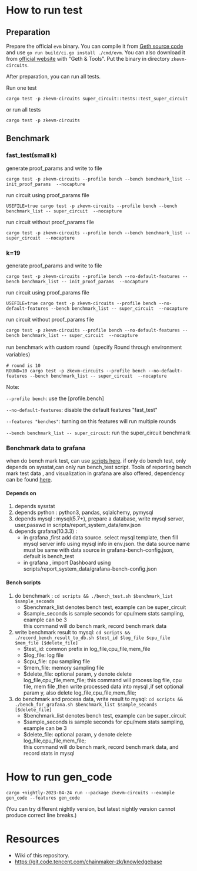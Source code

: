 # How to run test

## Preparation

Prepare the official `evm` binary. You can compile it from [Geth source code](https://github.com/ethereum/go-ethereum)
and use `go run build/ci.go install ./cmd/evm`. You can also download it
from [official website](https://geth.ethereum.org/downloads) with "Geth & Tools". Put the binary in
directory `zkevm-circuits`.

After preparation, you can run all tests.

Run one test

```shell
cargo test -p zkevm-circuits super_circuit::tests::test_super_circuit
```

or run all tests

```shell
cargo test -p zkevm-circuits
```

## Benchmark

### fast_test(small k)

generate proof_params and write to file

```shell
cargo test -p zkevm-circuits --profile bench --bench benchmark_list -- init_proof_params  --nocapture
```

run circuit using proof_params file

```shell
USEFILE=true cargo test -p zkevm-circuits --profile bench --bench benchmark_list -- super_circuit  --nocapture
```

run circuit without proof_params file

```shell
cargo test -p zkevm-circuits --profile bench --bench benchmark_list -- super_circuit  --nocapture
```

### k=19

generate proof_params and write to file

```shell
cargo test -p zkevm-circuits --profile bench --no-default-features --bench benchmark_list -- init_proof_params  --nocapture
```

run circuit using proof_params file

```shell
USEFILE=true cargo test -p zkevm-circuits --profile bench --no-default-features --bench benchmark_list -- super_circuit  --nocapture
```

run circuit without proof_params file

```shell
cargo test -p zkevm-circuits --profile bench --no-default-features --bench benchmark_list -- super_circuit  --nocapture
```

run benchmark with custom round（specify Round through environment variables）

```shell
# round is 10
ROUND=10 cargo test -p zkevm-circuits --profile bench --no-default-features --bench benchmark_list -- super_circuit  --nocapture
```

Note:

```--profile bench```: use the [profile.bench]

```--no-default-features```: disable the default features "fast_test"

```--features "benches"```: turning on this features will run multiple rounds

```--bench benchmark_list -- super_circuit```: run the super_circuit benchmark

### Benchmark data to grafana

when do bench mark test, can use [scripts here](#bench-scripts). if only do bench test, only depends on sysstat,can only
run bench_test script. Tools of reporting bench mark test data , and visualization in grafana are also offered,
dependency can be found [here](#depends-on).

#### <a id="bench_depends">Depends on</a>

1. depends sysstat
2. depends python : python3, pandas, sqlalchemy, pymysql
3. depends mysql : mysql(5.7+), prepare a database, write mysql server, user,passwd in
   scripts/report_system_data/env.json
4. depends grafana(10.3.3) :
    - in grafana ,first add data source. select mysql template, then fill mysql server info using mysql info in
      env.json. the data source name must be same with data source in grafana-bench-config.json, default is bench_test
    - in grafana , import Dashboard using scripts/report_system_data/grafana-bench-config.json

#### <a id="bench_scripts">Bench scripts</a>

1. do benchmark : `cd scripts && ./bench_test.sh $benchmark_list $sample_seconds`
    - $benchmark_list denotes bench test, example can be super_circuit
    - $sample_seconds is sample seconds for cpu/mem stats sampling, example can be 3     
      this command will do bench mark, record bench mark data
2. write benchmark result to
   mysql: `cd scripts && ./record_bench_result_to_db.sh $test_id $log_file $cpu_file $mem_file [$delete_file]`
    - $test_id: common prefix in log_file,cpu_file,mem_file
    - $log_file: log file
    - $cpu_file: cpu sampling file
    - $mem_file: memory sampling file
    - $delete_file: optional param, y denote delete log_file,cpu_file,mem_file;
      this command will process log file, cpu file, mem file ,then write processed data into mysql ,if set optional
      param y, also delete log_file,cpu_file,mem_file;
3. do benchmark and process data, write result to
   mysql: `cd scripts && ./bench_for_grafana.sh $benchmark_list $sample_seconds [$delete_file]`
    - $benchmark_list denotes bench test, example can be super_circuit
    - $sample_seconds is sample seconds for cpu/mem stats sampling, example can be 3
    - $delete_file: optional param, y denote delete log_file,cpu_file,mem_file;    
      this command will do bench mark, record bench mark data, and record stats in mysql

# How to run gen_code

```shell
cargo +nightly-2023-04-24 run --package zkevm-circuits --example gen_code --features gen_code
```

(You can try different nightly version, but latest nightly version cannot produce correct line breaks.)

# Resources

- Wiki of this repository.
- https://git.code.tencent.com/chainmaker-zk/knowledgebase
